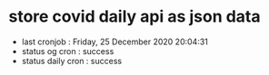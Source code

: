 # store covid daily api as json data

- last cronjob : Friday, 25 December 2020 20:04:31
- status og cron : success
- status daily cron : success
      
      